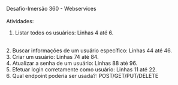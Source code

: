 Desafio-Imersão 360 - Webservices
<br>
<br>
Atividades:
<br>
1. Listar todos os usuários: Linhas 4 até 6.
<br>
2. Buscar informações de um usuário específico: Linhas 44 até 46.
<br> 
3. Criar um usuário: Linhas 74 até 84.
<br>
4. Atualizar a senha de um usuário: Linhas 88 até 96.
<br>
5. Efetuar login corretamente como usuário: Linhas 11 até 22.
<br>
6. Qual endpoint poderia ser usada?: POST/GET/PUT/DELETE
<br>

